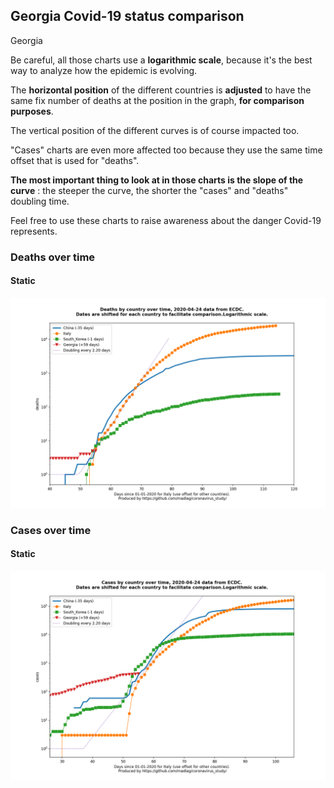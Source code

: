 ## Georgia Covid-19 status comparison 

Georgia



Be careful, all those charts use a **logarithmic scale**, because it's the best way to analyze how the epidemic is evolving.
 
The **horizontal position** of the different countries is **adjusted** to have the same fix number of deaths at the position in the graph, **for comparison purposes**.

The vertical position of the different curves is of course impacted too.

"Cases" charts are even more affected too because they use the same time offset that is used for "deaths".

**The most important thing to look at in those charts is the slope of the curve** : the steeper the curve, the shorter the "cases" and "deaths" doubling time.

Feel free to use these charts to raise awareness about the danger Covid-19 represents. 


 
### Deaths over time
 
#### Static
![Georgia covid-19 deaths static chart](https://raw.githubusercontent.com/madlag/coronavirus_study/master/notebooks/graphs/2020-04-24/countries/Georgia/2020-04-24_Georgia_deaths.png "Georgia covid-19 deaths static chart")   

 
### Cases over time
 
#### Static
![Georgia covid-19 cases static chart](https://raw.githubusercontent.com/madlag/coronavirus_study/master/notebooks/graphs/2020-04-24/countries/Georgia/2020-04-24_Georgia_cases.png "Georgia covid-19 cases static chart")   

